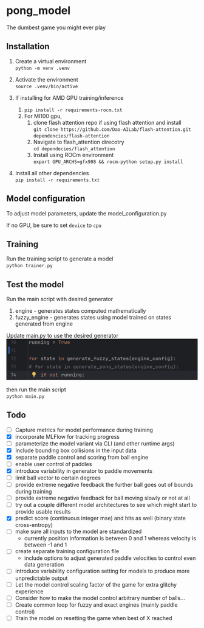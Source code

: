 # pong_model
The dumbest game you might ever play
## Installation
1. Create a virtual environment  
`python -m venv .venv`


2. Activate the environment  
`source .venv/bin/active`


3. If installing for AMD GPU training/inference
   1. `pip install -r requirements-rocm.txt`
   2. For MI100 gpu, 
      1. clone flash attention repo if using flash attention and install  
      ```git clone https://github.com/Dao-AILab/flash-attention.git  dependencies/flash-attention```
      2. Navigate to flash_attention direcotry  
      ```cd dependecies/flash_attention```
      2. Install using ROCm environment  
      ```export GPU_ARCHS=gfx908 && rocm-python setup.py install```


4. Install all other dependencies  
`pip install -r requirements.txt`

## Model configuration
To adjust model parameters, update the model_configuration.py

If no GPU, be sure to set `device` to `cpu`

## Training
Run the training script to generate a model  
`python trainer.py`

## Test the model
Run the main script with desired generator
1. engine - generates states computed mathematically
2. fuzzy_engine - generates states using model trained on states generated from engine

Update main.py to use the desired generator  
![alt text](docs/image.png "Image")  

then run the main script  
`python main.py`

## Todo
- [ ] Capture metrics for model performance during training  
- [x] incorporate MLFlow for tracking progress
- [ ] parameterize the model variant via CLI (and other runtime args)
- [x] Include bounding box collisions in the input data  
- [x] separate paddle control and scoring from ball engine
- [ ] enable user control of paddles
- [x] introduce variability in generator to paddle movements  
- [ ] limit ball vector to certain degrees  
- [ ] provide extreme negative feedback the further ball goes out of bounds during training  
- [ ] provide extreme negative feedback for ball moving slowly or not at all  
- [ ] try out a couple different model architectures to see which might start to provide usable results
- [x] predict score (continuous integer mse) and hits as well (binary state cross-entropy)
- [ ] make sure all inputs to the model are standardized
  - currently position information is between 0 and 1 whereas velocity is between -1 and 1
- [ ] create separate training configuration file
  - include options to adjust generated paddle velocities to control even data generation
- [ ] introduce variability configuration setting for models to produce more unpredictable output
- [ ] Let the model control scaling factor of the game for extra glitchy experience
- [ ] Consider how to make the model control arbitrary number of balls...
- [ ] Create common loop for fuzzy and exact engines (mainly paddle control)
- [ ] Train the model on resetting the game when best of X reached
